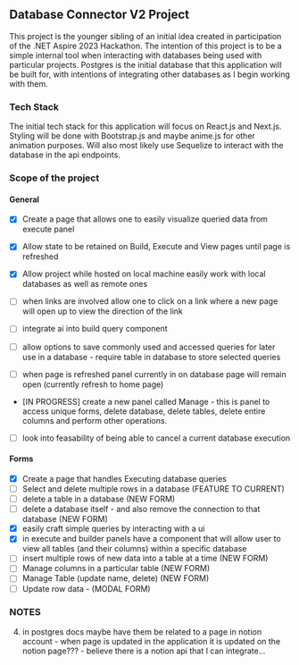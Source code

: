 ## Database Connector V2 Project

This project is the younger sibling of an initial idea created in participation of the .NET Aspire 2023 Hackathon. The intention of this project is to be a simple internal tool when interacting with databases being used with particular projects. Postgres is the initial database that this application will be built for, with intentions of integrating other databases as I begin working with them.

### Tech Stack

The initial tech stack for this application will focus on React.js and Next.js. Styling will be done with Bootstrap.js and maybe anime.js for other animation purposes. Will also most likely use Sequelize to interact with the database in the api endpoints.

### Scope of the project

#### General
- [X] Create a page that allows one to easily visualize queried data from execute panel
- [X] Allow state to be retained on Build, Execute and View pages until page is refreshed
- [X] Allow project while hosted on local machine easily work with local databases as well as remote ones
- [ ] when links are involved allow one to click on a link where a new page will open up to view the direction of the link
- [ ] integrate ai into build query component

- [ ] allow options to save commonly used and accessed queries for later use in a database - require table in database to store selected queries
- [ ] when page is refreshed panel currently in on database page will remain open (currently refresh to home page)
- [IN PROGRESS] create a new panel called Manage - this is panel to access unique forms, delete database, delete tables, delete entire columns and perform other operations.
- [ ] look into feasability of being able to cancel a current database execution

#### Forms
- [X] Create a page that handles Executing database queries
- [ ] Select and delete multiple rows in a database (FEATURE TO CURRENT)
- [ ] delete a table in a database (NEW FORM)
- [ ] delete a database itself - and also remove the connection to that database (NEW FORM)
- [X] easily craft simple queries by interacting with a ui
- [X] in execute and builder panels have a component that will allow user to view all tables (and their columns) within a specific database
- [ ] insert multiple rows of new data into a table at a time (NEW FORM)
- [ ] Manage columns in a particular table (NEW FORM)
- [ ] Manage Table (update name, delete) (NEW FORM)
- [ ] Update row data - (MODAL FORM)

### NOTES
4. in postgres docs maybe have them be related to a page in notion account - when page is updated in the application it is updated on the notion page??? - believe there is a notion api that I can integrate...